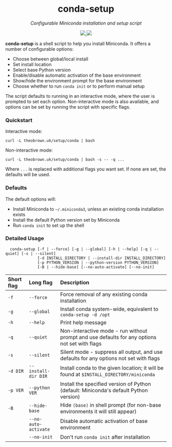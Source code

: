 <h1 align="center">
    conda-setup
</h1>
<p align="center">
     <em>
          Configurable Miniconda installation and setup script
     </em>
</p>
<p align="center">
    <a href="https://github.com/theo-brown/conda-setup/blob/main/LICENSE">
        <img src="https://img.shields.io/github/license/theo-brown/conda-setup">
    </a>
    <img src="https://img.shields.io/maintenance/yes/2022">
</p>

**conda-setup** is a shell script to help you install Miniconda.
It offers a number of configurable options:
- Choose between global/local install
- Set install location
- Select base Python version
- Enable/disable automatic activation of the base environment
- Show/hide the environment prompt for the base environment
- Choose whether to run `conda init` or to perform manual setup

The script defaults to running in an interactive mode, where the user is prompted to set each option.
Non-interactive mode is also available, and options can be set by running the script with specific flags.

### Quickstart
Interactive mode:
```
curl -L theobrown.uk/setup/conda | bash
```
Non-interactive mode:
```
curl -L theobrown.uk/setup/conda | bash -s -- -q ...
```
Where `...` is replaced with additional flags you want set. If none are set, the defaults will be used.

### Defaults
The default options will:
- Install Miniconda to `~/.miniconda3`, unless an existing conda installation exists
- Install the default Python version set by Miniconda
- Run `conda init` to set up the shell

### Detailed Usage
```
  conda-setup [-f | --force] [-g | --global] [-h | --help] [-q | --quiet] [-s | --silent]
              [-d INSTALL_DIRECTORY | --install-dir INSTALL_DIRECTORY]
              [-p PYTHON_VERSION | --python-version PYTHON_VERSION]
              [-B | --hide-base] [--no-auto-activate] [--no-init]
```

| Short flag | Long flag            | Description                                                                                   |
|:-----------|:---------------------|:----------------------------------------------------------------------------------------------|
| `-f`       | `--force`            | Force removal of any existing conda installation                                              |
| `-g`       | `--global`           | Install conda system-wide, equivalent to `conda-setup -d /opt`                                |
| `-h`       | `--help`             | Print help message                                                                            |
| `-q`       | `--quiet`            | Non-interactive mode - run without prompt and use defaults for any options not set with flags |
| `-s`       | `--silent`           | Silent mode - suppress all output, and use defaults for any options not set with flags        |
| `-d DIR`   | `--install-dir DIR`  | Install conda to the given location; it will be found at `$INSTALL_DIRECTORY/miniconda`        |
| `-p VER`   | `--python VER`       | Install the specified version of Python (default: Miniconda's default Python version)         |
| `-B`       | `--hide-base`        | Hide `(base)` in shell prompt (for non-base environments it will still appear)                |
|            | `--no-auto-activate` | Disable automatic activation of base environment
|            | `--no-init`          | Don't run `conda init` after installation
